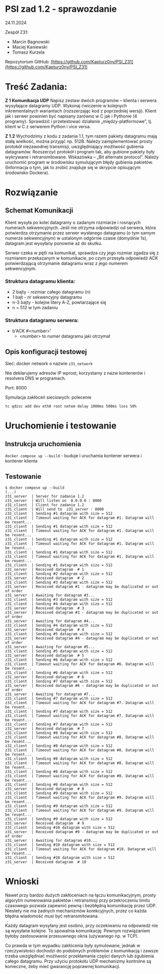 # PSI zad 1.2 - sprawozdanie

24.11.2024

Zespół Z31:
- Marcin Bagnowski
- Maciej Kaniewski
- Tomasz Kurzela

Repozytorium GitHub:
[https://github.com/Kapturz0ny/PSI_Z31](https://github.com/Kapturz0ny/PSI_Z31)



# Treść Zadania:
**Z 1 Komunikacja UDP**
Napisz zestaw dwóch programów – klienta i serwera wysyłające datagramy UDP. Wykonaj ćwiczenie w kolejnych inkrementalnych wariantach (rozszerzając kod z poprzedniej wersji). Klient jak i serwer powinien być napisany zarówno w C jak i Pythonie (4 programy).
Sprawdzić i przetestować działanie „między-platformowe”, tj. klient w C z serwerem Python i vice versa.

**Z 1.2**
Wychodzimy z kodu z zadania 1.1, tym razem pakiety datagramu mają stałą wielkość, można przyjąć np. 512B. Należy zaimplementować prosty protokół niezawodnej transmisji, uwzględniający możliwość gubienia datagramów. Rozszerzyć protokół i program tak, aby gubione pakiety były wykrywane i retransmitowane. Wskazówka – „Bit alternate protocol”. Należy uruchomić program w środowisku symulującym błędy gubienia pakietów. (Informacja o tym, jak to zrobić znajduje się w skrypcie opisującym środowisko Dockera).

# Rozwiązanie

## Schemat Komunikacji
Klient wysyła po kolei datagramy o zadanym rozmiarze i rosnących numerach sekwencyjnych.
Jeśli nie otrzyma odpowiedzi od serwera, która potwierdza otrzymanie przez serwer wysłanego datagramu (o tym samym numerze sekwencyjnym) w ustalonym odgórnie czasie (domyślnie 1s), datagram jest wysyłany ponownie aż do skutku.

Serwer czeka w pętli na komunikat, sprawdza czy jego rozmiar zgadza się z rozmiarem przekazanym w komunikacie, po czym przesyła odpowiedź ACK potwierdzającą otrzymanie datagramu wraz z jego numerem sekwencyjnym.

### Struktura datagramu klienta:
- 2 bajty - rozmiar całego datagramu (n)
- 1 bajt - nr sekwencyjny datagramu
- n-3 bajty - kolejne litery A-Z, powtarzające się
- n = 512 w tym zadaniu

### Struktura datagramu serwera:
- b'ACK #\<number\>' 
    - \<number\> to numer datagramu jaki otrzymał


## Opis konfiguracji testowej

Sieć: docker network o nazwie `z31_network`

Nie deklarujemy adresów IP wprost, korzystamy z nazw kontenerów i resolvera DNS w programach.

Port: 8000

Symulacja zakłóceń sieciowych: polecenie
```
tc qdisc add dev eth0 root netem delay 1000ms 500ms loss 50%
```

# Uruchomienie i testowanie

## Instrukcja uruchomienia
`docker compose up --build` - buduje i uruchamia kontener serwera i kontener klienta

## Testowanie

```
$ docker compose up --build
(...)
z31_server  | Server for zadanie 1.2
z31_server  | Will listen on  0.0.0.0 : 8000
z31_client  | Client for zadanie 1.2
z31_client  | Will send to  z31_server : 8000
z31_client  | Sending #1 datagram with size = 512
z31_client  | Timeout waiting for ACK for datagram #1. Datagram will be resent...
z31_client  | Sending #1 datagram with size = 512
z31_client  | Timeout waiting for ACK for datagram #1. Datagram will be resent...
z31_client  | Sending #1 datagram with size = 512
z31_client  | Timeout waiting for ACK for datagram #1. Datagram will be resent...
z31_client  | Sending #1 datagram with size = 512
z31_client  | Timeout waiting for ACK for datagram #1. Datagram will be resent...
z31_client  | Sending #1 datagram with size = 512
z31_server  | Received datagram  # 1
z31_client  | Sending #2 datagram with size = 512
z31_server  | Received datagram  # 2
z31_client  | Sending #3 datagram with size = 512
z31_server  | Received datagram #1 - datagram may be duplicated or out of order
z31_server  | Awaiting for datagram #3...
z31_client  | Sending #3 datagram with size = 512
z31_client  | Sending #4 datagram with size = 512
z31_server  | Received datagram  # 3
z31_server  | Received datagram #3 - datagram may be duplicated or out of order
z31_server  | Awaiting for datagram #4...
z31_client  | Sending #4 datagram with size = 512
z31_server  | Received datagram  # 4
z31_client  | Sending #5 datagram with size = 512
z31_server  | Received datagram #4 - datagram may be duplicated or out of order
z31_server  | Awaiting for datagram #5...
z31_client  | Sending #5 datagram with size = 512
z31_server  | Received datagram  # 5
z31_client  | Sending #6 datagram with size = 512
z31_client  | Timeout waiting for ACK for datagram #6. Datagram will be resent...
z31_client  | Sending #6 datagram with size = 512
z31_server  | Received datagram  # 6
z31_client  | Sending #7 datagram with size = 512
z31_server  | Received datagram #6 - datagram may be duplicated or out of order
z31_server  | Awaiting for datagram #7...
z31_client  | Sending #7 datagram with size = 512
z31_client  | Timeout waiting for ACK for datagram #7. Datagram will be resent...
z31_client  | Sending #7 datagram with size = 512
z31_client  | Timeout waiting for ACK for datagram #7. Datagram will be resent...
z31_client  | Sending #7 datagram with size = 512
z31_server  | Received datagram  # 7
z31_client  | Sending #8 datagram with size = 512
z31_client  | Timeout waiting for ACK for datagram #8. Datagram will be resent...
z31_client  | Sending #8 datagram with size = 512
z31_client  | Timeout waiting for ACK for datagram #8. Datagram will be resent...
z31_client  | Sending #8 datagram with size = 512
z31_client  | Timeout waiting for ACK for datagram #8. Datagram will be resent...
z31_client  | Sending #8 datagram with size = 512
z31_client  | Timeout waiting for ACK for datagram #8. Datagram will be resent...
z31_client  | Sending #8 datagram with size = 512
z31_server  | Received datagram  # 8
z31_client  | Sending #9 datagram with size = 512
z31_client  | Timeout waiting for ACK for datagram #9. Datagram will be resent...
z31_client  | Sending #9 datagram with size = 512
z31_client  | Timeout waiting for ACK for datagram #9. Datagram will be resent...
z31_client  | Sending #9 datagram with size = 512
z31_server  | Received datagram  # 9
z31_client  | Sending #10 datagram with size = 512
z31_server  | Received datagram #9 - datagram may be duplicated or out of order
z31_server  | Awaiting for datagram #10...
z31_client  | Sending #10 datagram with size = 512
z31_client  | Timeout waiting for ACK for datagram #10. Datagram will be resent...
z31_client  | Sending #10 datagram with size = 512
z31_server  | Received datagram  # 10
```

# Wnioski
Nawet przy bardzo dużych zakłóceniach na łączu komunikacyjnym, prosty algorytm numerowania pakietów i retransmisji przy przekroczeniu limitu czasowego pozwala zapewnić pewną i bezbłędną komunikację przez UDP. Niestety nie ma żadnych mechanizmów korekcyjnych, przez co każda błędna wiadomość musi być retransmitowana.

Każdy datagram wysyłany jest osobno, przy oczekiwaniu na odpowiedź nie są wysyłane kolejne. To spowalnia komunikację. Pewnym rozwiązaniem byłoby zastosowanie przesuwnego okna (używanego np. w TCP).

Co prawda w tym wypadku zakłócenia były symulowane, jednak w rzeczywistości dochodzi do podobnych problemów z komunikacją i zawsze trzeba uwzględniać możliwość przekłamania części danych lub zgubienia całego datagramu. Przy użyciu protokołu UDP mechanizmy kontrolne są konieczne, żeby mieć gwarancję poprawnej komunikacji.
